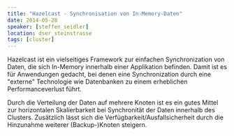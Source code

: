 ```yaml
---
title: "Hazelcast - Synchronisation von In-Memory-Daten"
date: 2014-05-28
speaker: [steffen_seidler]
location: dser_steinstrasse
tags: [cluster]
---
```


Hazelcast ist ein vielseitiges Framework zur einfachen Synchronization von Daten, die sich In-Memory innerhalb einer
Applikation befinden. Damit ist es für Anwendungen gedacht, bei denen eine Synchronization durch eine "externe"
Technologie wie Datenbanken zu einem erheblichen Performanceverlust führt.

Durch die Verteilung der Daten auf mehrere Knoten ist es ein gutes Mittel zur horizontalen Skalierbarkeit bei
Synchronität der Daten innerhalb des Clusters. Zusätzlich lässt sich die Verfügbarkeit/Ausfallsicherheit durch die
Hinzunahme weiterer (Backup-)Knoten steigern.
